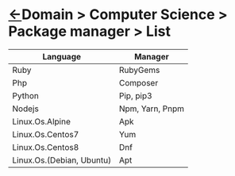 <head><link rel="stylesheet" href="../../../md.css"/><script src="../../../md.js"></script></head>

[//]: #(Reference)
[Repo_Readme]:     ../README.md

# [&larr;][Repo_Readme]Domain > Computer Science > Package manager >  List 

|Language|Manager|
|-|-|
|Ruby|RubyGems|
|Php|Composer|
|Python|Pip, pip3|
|Nodejs|Npm, Yarn, Pnpm|
|Linux.Os.Alpine|Apk|
|Linux.Os.Centos7|Yum|
|Linux.Os.Centos8|Dnf|
|Linux.Os.(Debian, Ubuntu)|Apt|
<br>

